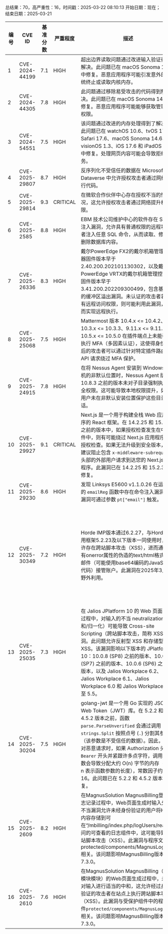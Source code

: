 总结果：70，高严重性：16，时间戳：2025-03-22 08:10:13
开始日期：现在；结束日期：2025-03-21

| 编号 | CVE ID | 基准分数 | 严重程度 | 描述 | 参考资料 |
|-----|--------|------------|----------|-------------|------------|
| 1 | CVE-2024-44199 | 7.1  | HIGH | 超出边界读取问题通过改进输入验证得以解决。此问题已在 macOS Sonoma 14.6 中修复。恶意应用程序可能引发意外的系统终止或读取内核内存。 | [1]https://support.apple.com/en-us/120911 |
| 2 | CVE-2024-44305 | 7.8  | HIGH | 此问题通过移除易受攻击的代码得到解决。此问题已在 macOS Sonoma 14.6 中修复。恶意应用程序可能能够获取管理员权限。 | [1]https://support.apple.com/en-us/120911 |
| 3 | CVE-2024-54551 | 7.5  | HIGH | 该问题通过改进的内存处理得到了解决。此问题已在 watchOS 10.6、tvOS 17.6、Safari 17.6、macOS Sonoma 14.6、visionOS 1.3、iOS 17.6 和 iPadOS 17.6 中修复。处理网页内容可能会导致拒绝服务。 | [1]https://support.apple.com/en-us/120909<br>[2]https://support.apple.com/en-us/120911<br>[3]https://support.apple.com/en-us/120913<br>[4]https://support.apple.com/en-us/120914<br>[5]https://support.apple.com/en-us/120915<br>[6]https://support.apple.com/en-us/120916 |
| 4 | CVE-2025-29807 | 8.7  | HIGH | 反序列化不受信任的数据在 Microsoft Dataverse 中允许授权攻击者通过网络执行代码。 | [1]https://msrc.microsoft.com/update-guide/vulnerability/CVE-2025-29807 |
| 5 | CVE-2025-29814 | 9.3  | CRITICAL | 在微软合作伙伴中心存在授权不当的情况，这允许授权攻击者通过网络提升权限。 | [1]https://msrc.microsoft.com/update-guide/vulnerability/CVE-2025-29814 |
| 6 | CVE-2025-2585 | 8.8  | HIGH | EBM 技术公司维护中心的软件存在 SQL 注入漏洞，允许具有普通权限的远程攻击者注入任意 SQL 命令，从而读取、修改和删除数据库内容。 | [1]https://www.twcert.org.tw/en/cp-139-10022-8e28e-2.html<br>[2]https://www.twcert.org.tw/tw/cp-132-10021-8786e-1.html |
| 7 | CVE-2025-26336 | 8.3  | HIGH | 戴尔PowerEdge FX2的戴尔机箱管理控制器固件版本早于2.40.200.202101130302，以及戴尔PowerEdge VRTX的戴尔机箱管理控制器固件版本早于3.41.200.202209300499，包含基于栈的缓冲区溢出漏洞。未认证的攻击者若具有远程访问权限，则可能利用此漏洞，从而实现远程执行。 | [1]https://www.dell.com/support/kbdoc/en-us/000297463/dsa-2025-123-security-update-for-dell-chassis-management-controller-firmware-for-dell-poweredge-fx2-and-vrtx-vulnerabilities |
| 8 | CVE-2025-25068 | 7.5  | HIGH | Mattermost 版本 10.4.x <= 10.4.2、10.3.x <= 10.3.3、9.11.x <= 9.11.8、10.5.x <= 10.5.0 在插件端点上未能强制执行 MFA（多因素认证），这使得身份验证后的攻击者可以通过针对特定插件路由的 API 请求绕过 MFA 保护。 | [1]https://mattermost.com/security-updates |
| 9 | CVE-2025-24915 | 7.8  | HIGH | 在将 Nessus Agent 安装到 Windows 主机的非默认位置时，Nessus Agent 版本在 10.8.3 之前的版本未对子目录强制执行安全权限。这可能导致本地权限提升，如果用户未在非默认安装位置保护这些目录的话。 | [1]https://www.tenable.com/security/tns-2025-02 |
| 10 | CVE-2025-29927 | 9.1  | CRITICAL | Next.js 是一个用于构建全栈 Web 应用程序的 React 框架。在 14.2.25 和 15.2.3 之前的版本中，如果授权检查发生在中间件中，则有可能绕过 Next.js 应用程序中的授权检查。如果无法升级到安全版本，则建议阻止包含 `x-middleware-subrequest` 头部的外部用户请求到达您的 Next.js 应用程序。此漏洞已在 14.2.25 和 15.2.3 中修复。 | [1]https://github.com/vercel/next.js/security/advisories/GHSA-f82v-jwr5-mffw |
| 11 | CVE-2025-29230 | 8.6  | HIGH | 发现 Linksys E5600 v1.1.0.26 在运行时的 `emailReg` 函数中存在命令注入漏洞。此漏洞可通过参数 `pt["email"]` 触发。 | [1]https://github.com/JZP018/Vuln/blob/main/linsys/E5600/CI_emailReg_email/CI_emailReg_email.md |
| 12 | CVE-2025-30349 | 7.2  | HIGH |  Horde IMP版本通过6.2.27，与Horde应用框架5.2.23及以下版本一同使用时，允许存在跨站脚本攻击（XSS），进而通过带有onerror属性的伪造的text/html格式电子邮件（可能使用base64编码的JavaScript代码）接管账户。此漏洞在2025年3月被野外利用。 | [1]https://github.com/horde/base/releases/tag/v5.2.23<br>[2]https://github.com/horde/imp/blob/fd9212ca3b72ff834504af4886f7d95138619bd4/doc/INSTALL.rst?plain=1#L23-L25<br>[3]https://github.com/horde/imp/blob/fd9212ca3b72ff834504af4886f7d95138619bd4/doc/INSTALL.rst?plain=1#L61-L62<br>[4]https://github.com/horde/imp/releases/tag/v6.2.27<br>[5]https://github.com/horde/webmail/releases/tag/v5.2.22<br>[6]https://lists.horde.org/archives/imp/Week-of-Mon-20250317/057781.html<br>[7]https://lists.horde.org/archives/imp/Week-of-Mon-20250317/057784.html<br>[8]https://web.archive.org/web/20250321152616/https://lists.horde.org/archives/imp/Week-of-Mon-20250317/057781.html<br>[9]https://web.archive.org/web/20250321162434/https://lists.horde.org/archives/imp/Week-of-Mon-20250317/057784.html<br>[10]https://www.horde.org/apps/horde<br>[11]https://www.horde.org/apps/imp<br>[12]https://www.horde.org/download/horde |
| 13 | CVE-2025-25035 | 7.3  | HIGH | 在 Jalios JPlatform 10 的 Web 页面生成过程中，对输入的不当 neutralization（中和/归一化）可能导致 Cross-site Scripting（跨站脚本攻击，简称 XSS）漏洞。此问题允许反射型 XSS 和存储型 XSS。该漏洞影响以下版本的 JPlatform 10：10.0.8 (SP8) 之前的版本、10.0.7 (SP7) 之前的版本、10.0.6 (SP6) 之前的版本，以及 Jalios Workplace 6.2、Jalios Workplace 6.1、Jalios Workplace 6.0 和 Jalios Workplace 5.3 至 5.5。 | [1]https://community.jalios.com/jcms/jc1_893720/en/security-alert-2025-02-19<br>[2]https://issues.jalios.com/browse/JCMS-11246<br>[3]https://issues.jalios.com/browse/JCMS-11248<br>[4]https://issues.jalios.com/browse/JCMS-11259<br>[5]https://vulncheck.com/advisories/jalios-jplatform-xss |
| 14 | CVE-2025-30204 | 7.5  | HIGH | golang-jwt 是一个用 Go 实现的 JSON Web Token（JWT）库。在 5.2.2 和 4.5.2 版本之前，函数 `parse.ParseUnverified` 会通过调用 `strings.Split` 按照点号 (`.`) 分割其参数（该参数是不受信任的数据）。因此，在面对恶意请求时，如果 Authorization 头部以 `Bearer` 开头并紧跟许多点字符，调用该函数会导致分配大约 O(n) 字节的内存（其中 n 表示函数参数的长度），常数因子约为 16。此问题已在 5.2.2 和 4.5.2 版本中修复。 | [1]https://github.com/golang-jwt/jwt/commit/0951d184286dece21f73c85673fd308786ffe9c3<br>[2]https://github.com/golang-jwt/jwt/security/advisories/GHSA-mh63-6h87-95cp |
| 15 | CVE-2025-2609 | 8.2  | HIGH | 在MagnusSolution MagnusBilling登录日志记录过程中，Web页面生成时输入处理不当漏洞允许未经身份验证的用户将HTML内容存储到可在“/mbilling/index.php/logUsers/read”访问的可查看的日志组件中，这可能导致跨站脚本攻击（XSS）。此漏洞与程序文件protected/components/MagnusLog.Php相关。该问题影响MagnusBilling版本至7.3.0。 | [1]https://chocapikk.com/posts/2025/magnusbilling/<br>[2]https://github.com/magnussolution/magnusbilling7/commit/f0f083c76157e31149ae58342342fb1bf1629e22<br>[3]https://vulncheck.com/advisories/magnusbilling-logs-xss |
| 16 | CVE-2025-2610 | 7.6  | HIGH | 在MagnusSolution MagnusBilling（告警模块模块）的Web页面生成过程中，未能对输入进行适当的中和，这允许经过身份验证的攻击者在站点上执行跨站脚本攻击（XSS）。此漏洞与受保护组件中的程序文件`protected/components/MagnusLog.php`相关。该问题影响MagnusBilling版本至7.3.0。 | [1]https://chocapikk.com/posts/2025/magnusbilling/<br>[2]https://github.com/magnussolution/magnusbilling7/commit/f0f083c76157e31149ae58342342fb1bf1629e22<br>[3]https://vulncheck.com/advisories/magnusbilling-alarm-xss |
